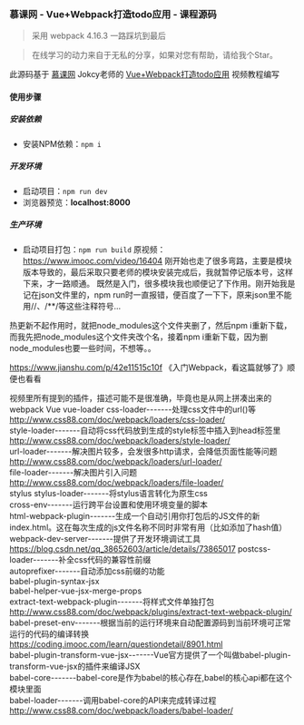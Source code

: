 ### 慕课网 - Vue+Webpack打造todo应用 - 课程源码

> 采用 webpack 4.16.3 一路踩坑到最后

> 在线学习的动力来自于无私的分享，如果对您有帮助，请给我个Star。

此源码基于 [慕课网](https://www.imooc.com/) Jokcy老师的 [Vue+Webpack打造todo应用](https://www.imooc.com/learn/935) 视频教程编写

#### 使用步骤

##### 安装依赖
- 安装NPM依赖：`npm i`


##### 开发环境
- 启动项目：`npm run dev`
- 浏览器预览：__localhost:8000__


##### 生产环境
- 启动项目打包：`npm run build`
原视频：https://www.imooc.com/video/16404
刚开始也走了很多弯路，主要是模块版本导致的，最后采取只要老师的模块安装完成后，我就暂停记版本号，这样下来，才一路顺通。
既然是入门，很多模块我也顺便记了下作用。刚开始我是记在json文件里的，npm run时一直报错，便百度了一下下，原来json里不能用//、/**/等这些注释符号...

热更新不起作用时，就把node_modules这个文件夹删了，然后npm i重新下载，而我先把node_modules这个文件夹改个名，接着npm i重新下载，因为删node_modules也要一些时间，不想等。。

https://www.jianshu.com/p/42e11515c10f 《入门Webpack，看这篇就够了》顺便也看看

视频里所有提到的插件，描述可能不是很准确，毕竟也是从网上拼凑出来的
webpack
Vue
vue-loader css-loader-------处理css文件中的url()等	http://www.css88.com/doc/webpack/loaders/css-loader/  <br>
style-loader-------自动将css代码放到生成的style标签中插入到head标签里 http://www.css88.com/doc/webpack/loaders/style-loader/  <br>
url-loader-------解决图片较多，会发很多http请求，会降低页面性能等问题 http://www.css88.com/doc/webpack/loaders/url-loader/<br>
file-loader-------解决图片引入问题	http://www.css88.com/doc/webpack/loaders/file-loader/<br>
stylus
stylus-loader-------将stylus语言转化为原生css<br>
cross-env-------运行跨平台设置和使用环境变量的脚本<br>
html-webpack-plugin-------生成一个自动引用你打包后的JS文件的新index.html。这在每次生成的js文件名称不同时非常有用（比如添加了hash值）<br>
webpack-dev-server-------提供了开发环境调试工具 https://blog.csdn.net/qq_38652603/article/details/73865017 postcss-loader-------补全css代码的兼容性前缀<br>
autoprefixer-------自动添加css前缀的功能<br>
babel-plugin-syntax-jsx<br>
babel-helper-vue-jsx-merge-props<br>
extract-text-webpack-plugin-------将样式文件单独打包 http://www.css88.com/doc/webpack/plugins/extract-text-webpack-plugin/<br>
babel-preset-env-------根据当前的运行环境来自动配置源码到当前环境可正常运行的代码的编译转换 https://coding.imooc.com/learn/questiondetail/8901.html<br>
babel-plugin-transform-vue-jsx-------Vue官方提供了一个叫做babel-plugin-transform-vue-jsx的插件来编译JSX<br>
babel-core-------babel-core是作为babel的核心存在,babel的核心api都在这个模块里面<br>
babel-loader-------调用babel-core的API来完成转译过程	http://www.css88.com/doc/webpack/loaders/babel-loader/<br>
